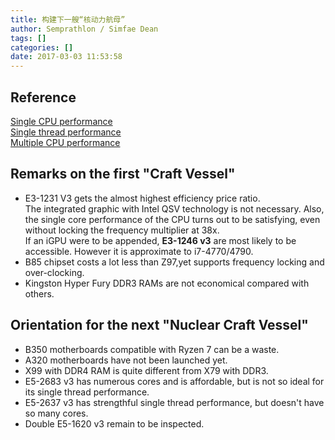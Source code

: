 ```yaml
---
title: 构建下一艘“核动力航母”
author: Semprathlon / Simfae Dean
tags: []
categories: []
date: 2017-03-03 11:53:58
---
```

## Reference
  [Single CPU performance](http://www.cpubenchmark.net/high_end_cpus.html)  
  [Single thread performance](http://www.cpubenchmark.net/singleThread.html)  
  [Multiple CPU performance](http://www.cpubenchmark.net/multi_cpu.html)  
  

## Remarks on the first "Craft Vessel"
- E3-1231 V3 gets the almost highest efficiency price ratio.  
  The integrated graphic with Intel QSV technology is not necessary. Also, the single core performance of the CPU turns out to be satisfying, even without locking the frequency multiplier at 38x.  
  If an iGPU were to be appended, **E3-1246 v3** are most likely to be accessible. However it is approximate to i7-4770/4790.
- B85 chipset costs a lot less than Z97,yet supports frequency locking and over-clocking.
- Kingston Hyper Fury DDR3 RAMs are not economical compared with others.

## Orientation for the next "Nuclear Craft Vessel"
- B350 motherboards compatible with Ryzen 7 can be a waste.
- A320 motherboards have not been launched yet.
- X99 with DDR4 RAM is quite different from X79 with DDR3.
- E5-2683 v3 has numerous cores and is affordable, but is not so ideal for its single thread performance.
- E5-2637 v3 has strengthful single thread performance, but doesn't have so many cores.
- Double E5-1620 v3 remain to be inspected.